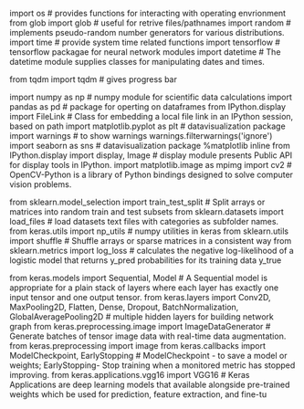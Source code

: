 import os # provides functions for interacting with operating envrionment
from glob import glob # useful for retrive files/pathnames 
import random # implements pseudo-random number generators for various distributions.
import time # provide system time related functions
import tensorflow # tensorflow packagae for neural network modules
import datetime # The datetime module supplies classes for manipulating dates and times.


from tqdm import tqdm # gives progress bar 

import numpy as np # numpy module for scientific data calculations 
import pandas as pd # package for operting on dataframes 
from IPython.display import FileLink # Class for embedding a local file link in an IPython session, based on path
import matplotlib.pyplot as plt # datavisualization package
import warnings # to show warnings
warnings.filterwarnings('ignore') 
import seaborn as sns # datavisualization package
%matplotlib inline
from IPython.display import display, Image # display module presents Public API for display tools in IPython.
import matplotlib.image as mpimg 
import cv2 # OpenCV-Python is a library of Python bindings designed to solve computer vision problems.

from sklearn.model_selection import train_test_split # Split arrays or matrices into random train and test subsets
from sklearn.datasets import load_files   # load datasets  text files with categories as subfolder names.    
from keras.utils import np_utils # numpy utilities in keras
from sklearn.utils import shuffle # Shuffle arrays or sparse matrices in a consistent way
from sklearn.metrics import log_loss # calculates the negative log-likelihood of a logistic model that returns y_pred probabilities for its training data y_true

from keras.models import Sequential, Model # A Sequential model is appropriate for a plain stack of layers where each layer has exactly one input tensor and one output tensor.
from keras.layers import Conv2D, MaxPooling2D, Flatten, Dense, Dropout, BatchNormalization, GlobalAveragePooling2D # multiple hidden layers for building network graph
from keras.preprocessing.image import ImageDataGenerator # Generate batches of tensor image data with real-time data augmentation.
from keras.preprocessing import image
from keras.callbacks import ModelCheckpoint, EarlyStopping # ModelCheckpoint - to save a model or weights;  EarlyStopping- Stop training when a monitored metric has stopped improving.
from keras.applications.vgg16 import VGG16 # Keras Applications are deep learning models that  available alongside pre-trained weights which be used for prediction, feature extraction, and fine-tu



